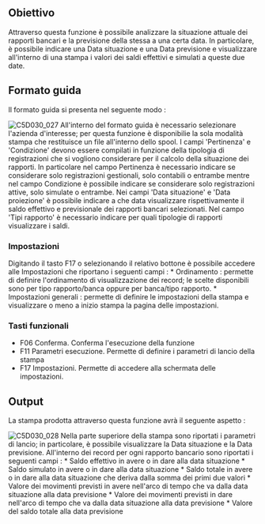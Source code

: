 ## Obiettivo
Attraverso questa funzione è possibile analizzare la situazione attuale dei rapporti bancari e la previsione della stessa a una certa data. In particolare, è possibile indicare una Data situazione e una Data previsione e visualizzare all'interno di una stampa i valori dei saldi effettivi e simulati a queste due date.

## Formato guida
Il formato guida si presenta nel seguente modo : 

![C5D030_027](https://doc.smeup.com/immagini/MBDOC_OGG-P_C5NOXB0/C5D030_027.png)
All'interno del formato guida è necessario selezionare l'azienda d'interesse; per questa funzione è disponibilie la sola modalità stampa che restituisce un file all'interno dello spool.
I campi 'Pertinenza' e 'Condizione' devono essere compilati in funzione della tipologia di registrazioni che si vogliono considerare per il calcolo della situazione dei rapporti. In particolare nel campo Pertinenza è necessario indicare se considerare solo registrazioni gestionali, solo contabili o entrambe mentre nel campo Condizione è possibile indicare se considerare solo registrazioni attive, solo simulate o entrambe.
Nei campi 'Data situazione' e 'Data proiezione' è possibile indicare a che data visualizzare rispettivamente il saldo effettivo e previsionale dei rapporti bancari selezionati.
Nel campo 'Tipi rapporto' è necessario indicare per quali tipologie di rapporti visualizzare i saldi.

### Impostazioni
Digitando il tasto F17 o selezionando il relativo bottone è possibile accedere alle Impostazioni che riportano i seguenti campi : 
 \* Ordinamento :  permette di definire l'ordinamento di visualizzazione dei record; le scelte disponibili sono per tipo rapporto/banca oppure per banca/tipo rapporto.
 \* Impostazioni generali : permette di definire le impostazioni della stampa e visualizzare o meno a inizio stampa la pagina delle impostazioni.

### Tasti funzionali
-  F06 Conferma. Conferma l'esecuzione della funzione
-  F11 Parametri esecuzione. Permette di definire i parametri di lancio della stampa
-  F17 Impostazioni. Permette di accedere alla schermata delle impostazioni.

## Output
La stampa prodotta attraverso questa funzione avrà il seguente aspetto : 

![C5D030_028](https://doc.smeup.com/immagini/MBDOC_OGG-P_C5NOXB0/C5D030_028.png)
Nella parte superiore della stampa sono riportati i parametri di lancio; in particolare, è possibile visualizzare la Data situazione e la Data previsione.
All'interno dei record per ogni rapporto bancario sono riportati i seguenti campi : 
 \* Saldo effettivo in avere o in dare alla data situazione
 \* Saldo simulato in avere o in dare alla data situazione
 \* Saldo totale in avere o in dare alla data situazione che deriva dalla somma dei primi due valori
 \* Valore dei movimenti previsti in avere nell'arco di tempo che va dalla data situazione alla data previsione
 \* Valore dei movimenti previsti in dare nell'arco di tempo che va dalla data situazione alla data previsione
 \* Valore del saldo totale alla data previsione
